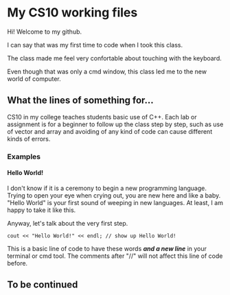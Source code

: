 # My CS10 working files

Hi! Welcome to my github. 

I can say that was my first time to code when I took this class. 

The class made me feel very confortable about touching with the keyboard. 

Even though that was only a cmd window, this class led me to the new world of computer.

## What the lines of something for...

CS10 in my college teaches students basic use of C++. Each lab or assignment is for a beginner to follow up the class step by step, such as use of vector and array and avoiding of any kind of code can cause different kinds of errors.

### Examples

#### Hello World!

I don't know if it is a ceremony to begin a new programming language. Trying to open your eye when crying out, you are new here and like a baby. "Hello World" is your first sound of weeping in new languages. At least, I am happy to take it like this. 

Anyway, let's talk about the very first step.

```
cout << "Hello World!" << endl; // show up Hello World!
```

This is a basic line of code to have these words **_and a new line_** in your terminal or cmd tool. The comments after "//" will not affect this line of code before.

## To be continued
